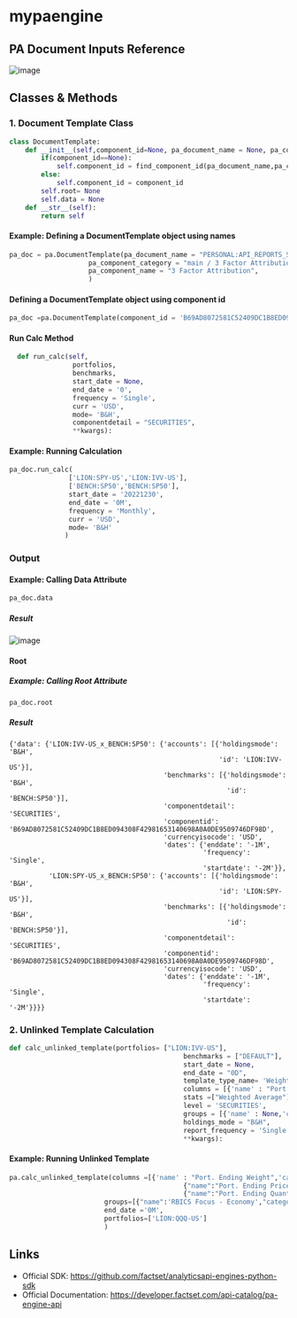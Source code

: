 # mypaengine

## PA Document Inputs Reference
![image](https://github.com/nurciuoli/FdsPy/assets/57609455/49b97eaf-fd0c-4ecd-922f-038ff453b0a8)

## Classes & Methods
### 1. Document Template Class
```python
class DocumentTemplate:
    def __init__(self,component_id=None, pa_document_name = None, pa_component_category = None, pa_component_name = None,**kwargs):
        if(component_id==None):
            self.component_id = find_component_id(pa_document_name,pa_component_category,pa_component_name)
        else:
            self.component_id = component_id
        self.root= None
        self.data = None
    def __str__(self):
        return self
```
#### Example: Defining a DocumentTemplate object using names
```python
pa_doc = pa.DocumentTemplate(pa_document_name = "PERSONAL:API_REPORTS_SINGLE",
                    pa_component_category = "main / 3 Factor Attribution",
                    pa_component_name = "3 Factor Attribution",
                    )
```
####  Defining a DocumentTemplate object using component id
```python
pa_doc =pa.DocumentTemplate(component_id = 'B69AD8072581C52409DC1B8ED094308F42981653140698A0A0DE9509746DF98D')
```
#### Run Calc Method
```python
  def run_calc(self,
                portfolios,
                benchmarks,
                start_date = None,
                end_date = '0',
                frequency = 'Single',
                curr = 'USD',
                mode= 'B&H',
                componentdetail = "SECURITIES",
                **kwargs):
```
#### Example: Running Calculation
```python
pa_doc.run_calc(
               ['LION:SPY-US','LION:IVV-US'],
               ['BENCH:SP50','BENCH:SP50'],
               start_date = '20221230',
               end_date = '0M',
               frequency = 'Monthly',
               curr = 'USD',
               mode= 'B&H'
              )
```
### Output
#### Example: Calling Data Attribute
```python
pa_doc.data
```
##### Result
![image](https://github.com/nurciuoli/FdsPy/assets/57609455/7cec6b76-2c7f-4a5b-9c5a-37ff10eac28b)

#### Root
##### Example: Calling Root Attribute
```python
pa_doc.root
```
##### Result
```
{'data': {'LION:IVV-US_x_BENCH:SP50': {'accounts': [{'holdingsmode': 'B&H', 
                                                     'id': 'LION:IVV-US'}],
                                       'benchmarks': [{'holdingsmode': 'B&H',
                                                       'id': 'BENCH:SP50'}],
                                       'componentdetail': 'SECURITIES',
                                       'componentid': 'B69AD8072581C52409DC1B8ED094308F42981653140698A0A0DE9509746DF98D',
                                       'currencyisocode': 'USD',
                                       'dates': {'enddate': '-1M',
                                                 'frequency': 'Single',
                                                 'startdate': '-2M'}},
          'LION:SPY-US_x_BENCH:SP50': {'accounts': [{'holdingsmode': 'B&H',
                                                     'id': 'LION:SPY-US'}],
                                       'benchmarks': [{'holdingsmode': 'B&H',
                                                       'id': 'BENCH:SP50'}],
                                       'componentdetail': 'SECURITIES',
                                       'componentid': 'B69AD8072581C52409DC1B8ED094308F42981653140698A0A0DE9509746DF98D',
                                       'currencyisocode': 'USD',
                                       'dates': {'enddate': '-1M',
                                                 'frequency': 'Single',
                                                 'startdate': '-2M'}}}}
```


### 2. Unlinked Template Calculation
```python
def calc_unlinked_template(portfolios= ["LION:IVV-US"],
                                            benchmarks = ["DEFAULT"],
                                            start_date = None,
                                            end_date = "0D",
                                            template_type_name= 'Weights',
                                            columns = [{'name' : "Port. Ending Weight",'category':"Portfolio/Position Data",'directory' :"Factset"}],
                                            stats =["Weighted Average"],
                                            level = 'SECURITIES',
                                            groups = [{'name' : None,'category':None,'directory' :None}],
                                            holdings_mode = "B&H",
                                            report_frequency = 'Single',
                                            **kwargs):
```

#### Example: Running Unlinked Template
```python
pa.calc_unlinked_template(columns =[{'name' : "Port. Ending Weight",'category' : "Portfolio/Position Data","directory":"Factset"},
                                            {"name":"Port. Ending Price","category":"Prices/Portfolio","directory":"Factset"},
                                            {"name":"Port. Ending Quantity","category":"Portfolio/Position Data","directory":"Factset"}],
                        groups=[{"name":'RBICS Focus - Economy',"category":'Sector & Industry/FactSet - RBICS/RBICS Focus',"directory":'Factset'}],
                        end_date ='0M',
                        portfolios=['LION:QQQ-US']
                        )
```


## Links
-  Official SDK: https://github.com/factset/analyticsapi-engines-python-sdk
-  Official Documentation: https://developer.factset.com/api-catalog/pa-engine-api
